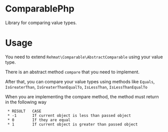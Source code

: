 # ComparablePhp

Library for comparing value types.

# Usage

You need to extend `Rehmat\Comparable\AbstractComparable` using your value type.

There is an abstract method `compare` that you need to implement.

After that, you can compare your value types using methods like `Equals`, `IsGreaterThan`, `IsGreaterThanEqualTo`, `IsLessThan`, `IsLessThanEqualTo`


When you are implementing the compare method, the method must return in the following way 

	 * RESULT 	CASE
	 * -1		If current object is less than passed object
	 * 0	    If they are equal
	 * 1		If current object is greater than passed object
